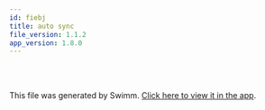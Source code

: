 ```yaml
---
id: fiebj
title: auto sync
file_version: 1.1.2
app_version: 1.8.0
---
```


<br/>

<br/>

This file was generated by Swimm. [Click here to view it in the app](https://swimm-web-app.web.app/repos/Z2l0aHViJTNBJTNBTm9hUmVwbyUzQSUzQU5vYW96ZXI=/docs/fiebj).
